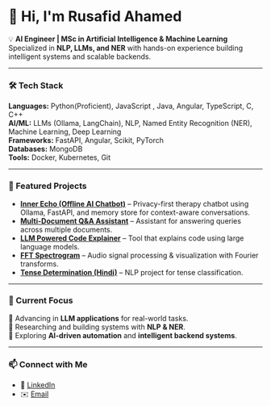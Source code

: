 # 👋 Hi, I'm Rusafid Ahamed  

💡 **AI Engineer | MSc in Artificial Intelligence & Machine Learning**  
Specialized in **NLP, LLMs, and NER** with hands-on experience building intelligent systems and scalable backends.  

---

### 🛠️ Tech Stack  
**Languages:** Python(Proficient), JavaScript , Java, Angular, TypeScript, C, C++  
**AI/ML:** LLMs (Ollama, LangChain), NLP, Named Entity Recognition (NER), Machine Learning, Deep Learning  
**Frameworks:** FastAPI, Angular, Scikit, PyTorch  
**Databases:** MongoDB  
**Tools:** Docker, Kubernetes, Git  

---
### 🌟 Featured Projects  
- [**Inner Echo (Offline AI Chatbot)**](https://github.com/rusafidt/InnerEcho-Offline-AI-Therapy-Chatbot) – Privacy-first therapy chatbot using Ollama, FastAPI, and memory store for context-aware conversations.  
- [**Multi-Document Q&A Assistant**](https://github.com/rusafidt/Multi-Document-Q-A-Assistant) – Assistant for answering queries across multiple documents.  
- [**LLM Powered Code Explainer**](https://github.com/rusafidt/LLM_Powered_Code_Explainer) – Tool that explains code using large language models.  
- [**FFT Spectrogram**](https://github.com/rusafidt/FFT_Spectrogram) – Audio signal processing & visualization with Fourier transforms.  
- [**Tense Determination (Hindi)**](https://github.com/rusafidt/Tense_Determination_Hindi) – NLP project for tense classification.  

---

### 📌 Current Focus  
🔹 Advancing in **LLM applications** for real-world tasks.  
🔹 Researching and building systems with **NLP & NER**.  
🔹 Exploring **AI-driven automation** and **intelligent backend systems**.  

---

### 📫 Connect with Me  
- 💼 [LinkedIn](https://www.linkedin.com/in/rusafid-ahmed/)
- ✉️ [Email](rusafidt@yahoo.com)
